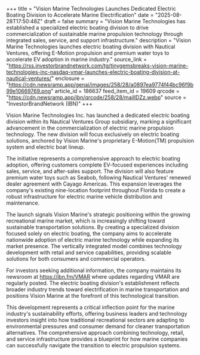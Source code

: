 +++
title = "Vision Marine Technologies Launches Dedicated Electric Boating Division to Accelerate Marine Electrification"
date = "2025-08-28T17:50:48Z"
draft = false
summary = "Vision Marine Technologies has established a specialized electric boating division to drive commercialization of sustainable marine propulsion technology through integrated sales, service, and support infrastructure."
description = "Vision Marine Technologies launches electric boating division with Nautical Ventures, offering E-Motion propulsion and premium water toys to accelerate EV adoption in marine industry."
source_link = "https://rss.investorbrandnetwork.com/tg/tinygemsbreaks-vision-marine-technologies-inc-nasdaq-vmar-launches-electric-boating-division-at-nautical-ventures/"
enclosure = "https://cdn.newsramp.app/genai/images/258/28/a0897ea9774f44bc96f9b99e10669769.png"
article_id = 186637
feed_item_id = 19609
qrcode = "https://cdn.newsramp.app/ibn/qrcode/258/28/mailIDZz.webp"
source = "InvestorBrandNetwork (IBN)"
+++

<p>Vision Marine Technologies Inc. has launched a dedicated electric boating division within its Nautical Ventures Group subsidiary, marking a significant advancement in the commercialization of electric marine propulsion technology. The new division will focus exclusively on electric boating solutions, anchored by Vision Marine's proprietary E-Motion(TM) propulsion system and electric boat lineup.</p><p>The initiative represents a comprehensive approach to electric boating adoption, offering customers complete EV-focused experiences including sales, service, and after-sales support. The division will also feature premium water toys such as Seabob, following Nautical Ventures' renewed dealer agreement with Cayago Americas. This expansion leverages the company's existing nine-location footprint throughout Florida to create a robust infrastructure for electric marine vehicle distribution and maintenance.</p><p>The launch signals Vision Marine's strategic positioning within the growing recreational marine market, which is increasingly shifting toward sustainable transportation solutions. By creating a specialized division focused solely on electric boating, the company aims to accelerate nationwide adoption of electric marine technology while expanding its market presence. The vertically integrated model combines technology development with retail and service capabilities, providing scalable solutions for both consumers and commercial operators.</p><p>For investors seeking additional information, the company maintains its newsroom at <a href="https://ibn.fm/VMAR" rel="nofollow" target="_blank">https://ibn.fm/VMAR</a> where updates regarding VMAR are regularly posted. The electric boating division's establishment reflects broader industry trends toward electrification in marine transportation and positions Vision Marine at the forefront of this technological transition.</p><p>This development represents a critical inflection point for the marine industry's sustainability efforts, offering business leaders and technology investors insight into how traditional recreational sectors are adapting to environmental pressures and consumer demand for cleaner transportation alternatives. The comprehensive approach combining technology, retail, and service infrastructure provides a blueprint for how marine companies can successfully navigate the transition to electric propulsion systems.</p>